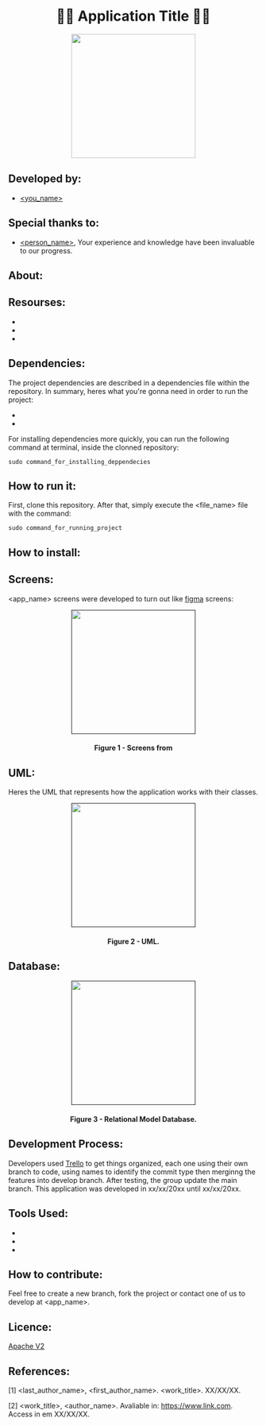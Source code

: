 <h1 align="center">🧑‍💻 Application Title 🧑‍💻</h1>

<div align="center">
	<a href="link_for_webite">
	<img height = "250em" src = "https://user-images.githubusercontent.com/80331486/174205946-fca931d0-ce3c-419c-9eec-2e6bddc4b1d6.png" />
    </a>
</div>

## Developed by:
- [<you_name>](https://github.com/<profile_username>)

## Special thanks to:
- [<person_name>](https://github.com/<profile_username>), Your experience and knowledge have been invaluable to our progress.


## About:


## Resourses:

- 
- 
- 

## Dependencies:

The project dependencies are described in a dependencies file within the repository. In summary, heres what you're gonna need in order to run the project:

- 
- 

For installing dependencies more quickly, you can run the following command at terminal, inside the clonned repository:

    sudo command_for_installing_deppendecies

## How to run it:

First, clone this repository. After that, simply execute the <file_name> file with the command:

    sudo command_for_running_project

## How to install:

## Screens:

<app_name> screens were developed to turn out like [figma](link_for_figma) screens:

<div align="center">
	<a href="">
	<img height = "250em" src = "" />
    </a>
</div>
<h4 align="center">Figure 1 - Screens from <app_name> </h4>


## UML:

Heres the UML that represents how the application works with their classes.

<div align="center">
	<a href="">
	<img height = "250em" src = "" />
    </a>
</div>
<h4 align="center">Figure 2 - <app_name> UML.</h4>


## Database:

<div align="center">
	<a href="">
	<img height = "250em" src = "" />
    </a>
</div>

<h4 align="center">Figure 3 - Relational Model Database.</h4>

## Development Process:

Developers used [Trello]() to get things organized, each one using their own branch to code, using names to identify the commit type then merginng the features into develop branch. After testing, the group update the main branch. This application was developed in xx/xx/20xx until xx/xx/20xx.

## Tools Used:

- 
- 
- 

## How to contribute:

Feel free to create a new branch, fork the project or contact one of us to develop at <app_name>.

## Licence:

[Apache V2](https://choosealicense.com/licenses/apache-2.0/)


## References:
	
[1] <last_author_name>, <first_author_name>. <work_title>. XX/XX/XX.
	
[2] <work_title>, <author_name>. Avaliable in: <https://www.link.com>. Access in em XX/XX/XX.
